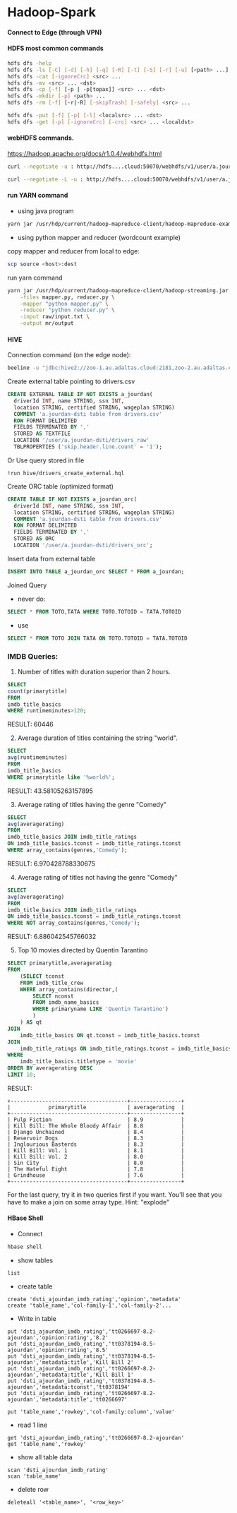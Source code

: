 # Hadoop-Spark

#### Connect to Edge (through VPN)

#### HDFS most common commands

```bash
hdfs dfs -help
hdfs dfs -ls [-C] [-d] [-h] [-q] [-R] [-t] [-S] [-r] [-u] [<path> ...] 
hdfs dfs -cat [-ignoreCrc] <src> ...
hdfs dfs -mv <src> ... <dst>
hdfs dfs -cp [-f] [-p | -p[topax]] <src> ... <dst>
hdfs dfs -mkdir [-p] <path> ...
hdfs dfs -rm [-f] [-r|-R] [-skipTrash] [-safely] <src> ...

hdfs dfs -put [-f] [-p] [-l] <localsrc> ... <dst>
hdfs dfs -get [-p] [-ignoreCrc] [-crc] <src> ... <localdst>
```

#### webHDFS commands.

https://hadoop.apache.org/docs/r1.0.4/webhdfs.html

```bash
curl --negotiate -u : http://hdfs....cloud:50070/webhdfs/v1/user/a.jourdan-dsti/raw?op=LISTSTATUS

curl --negotiate -L -u : http://hdfs....cloud:50070/webhdfs/v1/user/a.jourdan-dsti/raw/input.txt?op=OPEN
```

#### run YARN command

- using java program

```bash
yarn jar /usr/hdp/current/hadoop-mapreduce-client/hadoop-mapreduce-examples.jar pi 10 100
```

- using python mapper and reducer (wordcount example)

copy mapper and reducer from local to edge:

```bash
scp source <host>:dest
```

run yarn command

```bash
yarn jar /usr/hdp/current/hadoop-mapreduce-client/hadoop-streaming.jar \
	-files mapper.py, reducer.py \
	-mapper "python mapper.py" \
	-reducer "python reducer.py" \
	-input raw/input.txt \
	-output mr/output
```

#### HIVE

Connection command (on the edge node): 

```bash
beeline -u "jdbc:hive2://zoo-1.au.adaltas.cloud:2181,zoo-2.au.adaltas.cloud:2181,zoo-3.au.adaltas.cloud:2181/dsti;serviceDiscoveryMode=zooKeeper;zooKeeperNamespace=hiveserver2;"
```

Create external table pointing to drivers.csv

```sql
CREATE EXTERNAL TABLE IF NOT EXISTS a_jourdan(
  driverId INT, name STRING, ssn INT,    
  location STRING, certified STRING, wageplan STRING)
  COMMENT 'a.jourdan-dsti table from drivers.csv'
  ROW FORMAT DELIMITED
  FIELDS TERMINATED BY ','
  STORED AS TEXTFILE
  LOCATION '/user/a.jourdan-dsti/drivers_raw'
  TBLPROPERTIES ('skip.header.line.count' = '1');
```

Or Use query stored in file

```
!run hive/drivers_create_external.hql
```

Create ORC table (optimized format)

```sql
CREATE TABLE IF NOT EXISTS a_jourdan_orc(
  driverId INT, name STRING, ssn INT,    
  location STRING, certified STRING, wageplan STRING)
  COMMENT 'a.jourdan-dsti table from drivers.csv'
  ROW FORMAT DELIMITED
  FIELDS TERMINATED BY ','
  STORED AS ORC
  LOCATION '/user/a.jourdan-dsti/drivers_orc';
```

Insert data from external table

```sql
INSERT INTO TABLE a_jourdan_orc SELECT * FROM a_jourdan;
```

Joined Query

- never do:

```sql
SELECT * FROM TOTO,TATA WHERE TOTO.TOTOID = TATA.TOTOID
```

- use

```sql
SELECT * FROM TOTO JOIN TATA ON TOTO.TOTOID = TATA.TOTOID
```



### IMDB Queries:

1) Number of titles with duration superior than 2 hours.

```sql
SELECT
count(primarytitle)
FROM
imdb_title_basics
WHERE runtimeminutes>120;
```

RESULT: 60446

2) Average duration of titles containing the string "world".

```sql
SELECT
avg(runtimeminutes)
FROM
imdb_title_basics
WHERE primarytitle like '%world%';
```

RESULT: 43.58105263157895

3) Average rating of titles having the genre "Comedy"

```sql
SELECT
avg(averagerating)
FROM
imdb_title_basics JOIN imdb_title_ratings
ON imdb_title_basics.tconst = imdb_title_ratings.tconst
WHERE array_contains(genres,'Comedy');
```

RESULT: 6.970428788330675

4) Average rating of titles not having the genre "Comedy"

```sql
SELECT
avg(averagerating)
FROM
imdb_title_basics JOIN imdb_title_ratings
ON imdb_title_basics.tconst = imdb_title_ratings.tconst
WHERE NOT array_contains(genres,'Comedy');
```

RESULT: 6.886042545766032

5) Top 10 movies directed by Quentin Tarantino

```sql
SELECT primarytitle,averagerating  
FROM
	(SELECT tconst
	FROM imdb_title_crew
	WHERE array_contains(director,(
        SELECT nconst
		FROM imdb_name_basics
		WHERE primaryname LIKE 'Quentin Tarantino')
        )
    ) AS qt
JOIN 
	imdb_title_basics ON qt.tconst = imdb_title_basics.tconst
JOIN
	imdb_title_ratings ON imdb_title_ratings.tconst = imdb_title_basics.tconst
WHERE 
	imdb_title_basics.titletype = 'movie'
ORDER BY averagerating DESC
LIMIT 10;
```

RESULT:

```
+-------------------------------------+----------------+
|            primarytitle             | averagerating  |
+-------------------------------------+----------------+
| Pulp Fiction                        | 8.9            |
| Kill Bill: The Whole Bloody Affair  | 8.8            |
| Django Unchained                    | 8.4            |
| Reservoir Dogs                      | 8.3            |
| Inglourious Basterds                | 8.3            |
| Kill Bill: Vol. 1                   | 8.1            |
| Kill Bill: Vol. 2                   | 8.0            |
| Sin City                            | 8.0            |
| The Hateful Eight                   | 7.8            |
| Grindhouse                          | 7.6            |
+-------------------------------------+----------------+
```

For the last query, try it in two queries first if you want.
You'll see that you have to make a join on some array type. Hint: "explode"



#### HBase Shell

- Connect

```bash
hbase shell
```

- show tables

```
list
```

- create table

```
create 'dsti_ajourdan_imdb_rating','opinion','metadata'
create 'table_name','col-family-1','col-family-2'...
```

- Write in table

```
put 'dsti_ajourdan_imdb_rating','tt0266697-8.2-ajourdan','opinion:rating','8.2'
put 'dsti_ajourdan_imdb_rating','tt0378194-8.5-ajourdan','opinion:rating','8.5'
put 'dsti_ajourdan_imdb_rating','tt0378194-8.5-ajourdan','metadata:title','Kill Bill 2'
put 'dsti_ajourdan_imdb_rating','tt0266697-8.2-ajourdan','metadata:title','Kill Bill 1'
put 'dsti_ajourdan_imdb_rating','tt0378194-8.5-ajourdan','metadata:tconst','tt0378194'
put 'dsti_ajourdan_imdb_rating','tt0266697-8.2-ajourdan','metadata:title','tt0266697'

put 'table_name','rowkey','col-family:column','value'
```

- read 1 line

```
get 'dsti_ajourdan_imdb_rating','tt0266697-8.2-ajourdan'
get 'table_name','rowkey'
```

- show all table data

```
scan 'dsti_ajourdan_imdb_rating'
scan 'table_name'
```

- delete row

```
deleteall '<table_name>', '<row_key>'
```

